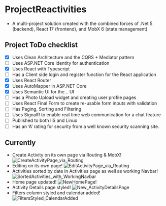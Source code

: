 # ProjectReactivities
* A multi-project solution created with the combined forces of .Net 5 (backend), React 17 (frontend), and MobX 6 (state management)

## Project ToDo checklist
* [x] Uses Clean Architecture and the CQRS + Mediator pattern
* [ ] Uses ASP.NET Core identity for authentication
* [x] Uses React with Typescript
* [ ] Has a Client side login and register function for the React application
* [x] Uses React Router
* [x] Uses AutoMapper in ASP.NET Core
* [x] Uses Semantic UI for the... UI
* [ ] Has a Photo Upload widget and creating user profile pages
* [ ] Uses React Final Form to create re-usable form inputs with validation
* [ ] Has Paging, Sorting and Filtering
* [ ] Uses SignalR to enable real time web communication for a chat feature
* [ ] Published to both IIS and Linux
* [ ] Has an ‘A’ rating for security from a well known security scanning site.

## Currently
* Create Activity on its own page via Routing & MobX!
![CreateActivityPage_via_Routing](https://user-images.githubusercontent.com/4268536/146604150-2f6afcf7-6dd9-4627-b821-b0cb28285018.PNG)
* Editing on its own page!
![EditActivityPage_via_Routing](https://user-images.githubusercontent.com/4268536/146604152-b5afd8b2-77cc-4377-93c6-a847bce6d021.PNG)
* Activities sorted by date in Activities page as well as working Navbar!
![SortedActivities_with_WorkingNavbar](https://user-images.githubusercontent.com/4268536/146604160-18495dd9-ef64-4a07-bf04-1f06e39daab8.PNG)
* Home page updated!
![NewHomePage!](https://user-images.githubusercontent.com/4268536/146622585-870d4dd3-4ffb-4f1a-809a-d995d85dec58.PNG)
* Activity Details page styled!
![New_ActivityDetailsPage](https://user-images.githubusercontent.com/4268536/146622584-89d27082-ed29-4ce2-9224-4df83543cc56.PNG)
* Filters column styled and calendar added! 
![FiltersStyled_CalendarAdded](https://user-images.githubusercontent.com/4268536/146622656-8faa3847-db2f-4675-8d35-c5cc52b9173b.PNG)
